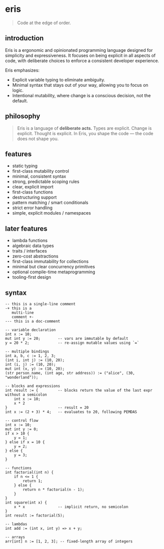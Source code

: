 # eris

> Code at the edge of order.

## introduction

Eris is a ergonomic and opinionated programming language designed for simplicity and expressiveness. It focuses on being explicit in all aspects of code, with deliberate choices to enforce a consistent developer experience.

Eris emphasizes:
- Explicit variable typing to eliminate ambiguity.
- Minimal syntax that stays out of your way, allowing you to focus on logic.
- Intentional mutability, where change is a conscious decision, not the default.

## philosophy

> Eris is a language of **deliberate acts.**
Types are explicit. Change is explicit. Thought is explicit.
In Eris, you shape the code — the code does not shape you.

## features
- static typing
- first-class mutability control
- minimal, consistent syntax
- strong, predictable scoping rules
- clear, explicit import
- first-class functions
- destructuring support
- pattern matching / smart conditionals
- strict error handling
- simple, explicit modules / namespaces

## later features
- lambda functions
- algebraic data types
- traits / interfaces
- zero-cost abstractions
- first-class immutability for collections
- minimal but clear concurrency primitives
- optional compile-time metaprogramming
- tooling-first design

## syntax

```eris
-- this is a single-line comment
-+ this is a
   multi-line
   comment +-
--- this is a doc-comment

-- variable declaration
int x := 10;
mut int y := 20;        -- vars are immutable by default
y = 20 * 2;             -- re-assign mutable values using `=`

-- multiple bindings
int a, b, c := 1, 2, 3;
(int i, int j) := (10, 20);
int (i, j) := (10, 20);
mut int (x, y) := (10, 20);
(str person_name, (int age, str address)) := ("alice", (30, "wonderland"));

-- blocks and expressions
int result := {         -- blocks return the value of the last expr without a semicolon
    int x := 10;
    x * 2
}                       -- result = 20
int x := (2 + 3) * 4;   -- evaluates to 20, following PEMDAS

-- control flow
int x := 10;
mut int y := 0;
if x > 10 {
    y = 1;
} else if x = 10 {
    y = 2;
} else {
    y = 3;
}

-- functions
int factorial(int n) {
    if n <= 1 {
        return 1;
    } else {
        return n * factorial(n - 1);
    }
}
int square(int x) {
    x * x               -- implicit return, no semicolon
}
int result := factorial(5);

-- lambdas
int add := (int x, int y) => x + y;

-- arrays
arr[int] n := [1, 2, 3]; -- fixed-length array of integers
```
